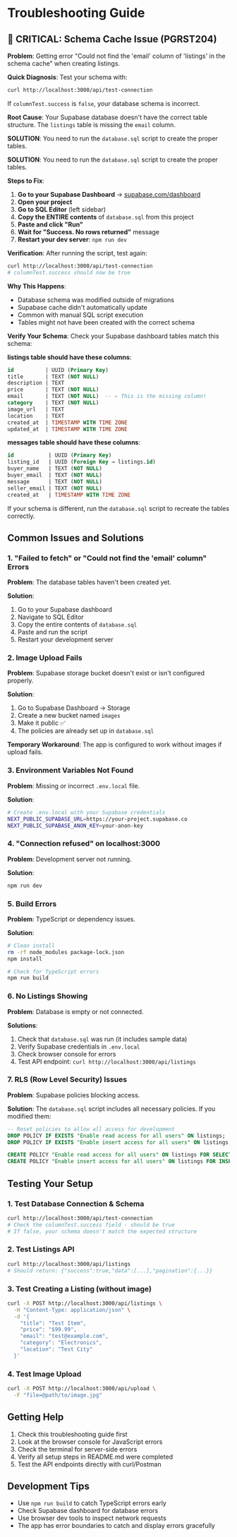 # Troubleshooting Guide

## 🚨 CRITICAL: Schema Cache Issue (PGRST204)

**Problem**: Getting error "Could not find the 'email' column of 'listings' in the schema cache" when creating listings.

**Quick Diagnosis**: Test your schema with:
```bash
curl http://localhost:3000/api/test-connection
```
If `columnTest.success` is `false`, your database schema is incorrect.

**Root Cause**: Your Supabase database doesn't have the correct table structure. The `listings` table is missing the `email` column.

**SOLUTION**: You need to run the `database.sql` script to create the proper tables.

**SOLUTION**: You need to run the `database.sql` script to create the proper tables.

**Steps to Fix**:

1. **Go to your Supabase Dashboard** → [supabase.com/dashboard](https://supabase.com/dashboard)
2. **Open your project**
3. **Go to SQL Editor** (left sidebar)
4. **Copy the ENTIRE contents** of `database.sql` from this project
5. **Paste and click "Run"**
6. **Wait for "Success. No rows returned"** message
7. **Restart your dev server**: `npm run dev`

**Verification**:
After running the script, test again:
```bash
curl http://localhost:3000/api/test-connection
# columnTest.success should now be true
```

**Why This Happens**: 
- Database schema was modified outside of migrations
- Supabase cache didn't automatically update
- Common with manual SQL script execution
- Tables might not have been created with the correct schema

**Verify Your Schema**:
Check your Supabase dashboard tables match this schema:

**listings table should have these columns**:
```sql
id          | UUID (Primary Key)
title       | TEXT (NOT NULL)
description | TEXT
price       | TEXT (NOT NULL) 
email       | TEXT (NOT NULL)  -- ← This is the missing column!
category    | TEXT (NOT NULL)
image_url   | TEXT
location    | TEXT
created_at  | TIMESTAMP WITH TIME ZONE
updated_at  | TIMESTAMP WITH TIME ZONE
```

**messages table should have these columns**:
```sql
id           | UUID (Primary Key)
listing_id   | UUID (Foreign Key → listings.id)
buyer_name   | TEXT (NOT NULL)
buyer_email  | TEXT (NOT NULL)
message      | TEXT (NOT NULL)
seller_email | TEXT (NOT NULL)
created_at   | TIMESTAMP WITH TIME ZONE
```

If your schema is different, run the `database.sql` script to recreate the tables correctly.

## Common Issues and Solutions

### 1. "Failed to fetch" or "Could not find the 'email' column" Errors

**Problem**: The database tables haven't been created yet.

**Solution**:
1. Go to your Supabase dashboard
2. Navigate to SQL Editor
3. Copy the entire contents of `database.sql`
4. Paste and run the script
5. Restart your development server

### 2. Image Upload Fails

**Problem**: Supabase storage bucket doesn't exist or isn't configured properly.

**Solution**:
1. Go to Supabase Dashboard → Storage
2. Create a new bucket named `images`
3. Make it public ✅
4. The policies are already set up in `database.sql`

**Temporary Workaround**: The app is configured to work without images if upload fails.

### 3. Environment Variables Not Found

**Problem**: Missing or incorrect `.env.local` file.

**Solution**:
```bash
# Create .env.local with your Supabase credentials
NEXT_PUBLIC_SUPABASE_URL=https://your-project.supabase.co
NEXT_PUBLIC_SUPABASE_ANON_KEY=your-anon-key
```

### 4. "Connection refused" on localhost:3000

**Problem**: Development server not running.

**Solution**:
```bash
npm run dev
```

### 5. Build Errors

**Problem**: TypeScript or dependency issues.

**Solution**:
```bash
# Clean install
rm -rf node_modules package-lock.json
npm install

# Check for TypeScript errors
npm run build
```

### 6. No Listings Showing

**Problem**: Database is empty or not connected.

**Solutions**:
1. Check that `database.sql` was run (it includes sample data)
2. Verify Supabase credentials in `.env.local`
3. Check browser console for errors
4. Test API endpoint: `curl http://localhost:3000/api/listings`

### 7. RLS (Row Level Security) Issues

**Problem**: Supabase policies blocking access.

**Solution**: The `database.sql` script includes all necessary policies. If you modified them:
```sql
-- Reset policies to allow all access for development
DROP POLICY IF EXISTS "Enable read access for all users" ON listings;
DROP POLICY IF EXISTS "Enable insert access for all users" ON listings;

CREATE POLICY "Enable read access for all users" ON listings FOR SELECT USING (true);
CREATE POLICY "Enable insert access for all users" ON listings FOR INSERT WITH CHECK (true);
```

## Testing Your Setup

### 1. Test Database Connection & Schema
```bash
curl http://localhost:3000/api/test-connection
# Check the columnTest.success field - should be true
# If false, your schema doesn't match the expected structure
```

### 2. Test Listings API
```bash
curl http://localhost:3000/api/listings
# Should return: {"success":true,"data":[...],"pagination":{...}}
```

### 3. Test Creating a Listing (without image)
```bash
curl -X POST http://localhost:3000/api/listings \
  -H "Content-Type: application/json" \
  -d '{
    "title": "Test Item",
    "price": "$99.99",
    "email": "test@example.com",
    "category": "Electronics",
    "location": "Test City"
  }'
```

### 4. Test Image Upload
```bash
curl -X POST http://localhost:3000/api/upload \
  -F "file=@path/to/image.jpg"
```

## Getting Help

1. Check this troubleshooting guide first
2. Look at the browser console for JavaScript errors
3. Check the terminal for server-side errors
4. Verify all setup steps in README.md were completed
5. Test the API endpoints directly with curl/Postman

## Development Tips

- Use `npm run build` to catch TypeScript errors early
- Check Supabase dashboard for database errors
- Use browser dev tools to inspect network requests
- The app has error boundaries to catch and display errors gracefully

